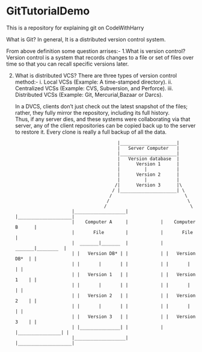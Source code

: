 # GitTutorialDemo
This is a repository for explaining git on CodeWithHarry

What is Git?
In general, It is a distributed version control system.

From above definition some question arrises:-
1.What is version control?
  Version  control  is  a  system  that  records changes  to  a  file  or  set  of  files  over  time
  so  that  you  can  recall  specific  versions  later.
  
2. What is distributed VCS?
   There are three types of version control method:-
    i. Local VCSs (Example: A time-stamped directory).
    ii. Centralized VCSs (Example: CVS, Subversion, and Perforce).
    iii. Distributed VCSs (Example: Git, Mercurial,Bazaar  or  Darcs).
    
    In a DVCS, clients  don’t  just  check  out  the  latest  snapshot  of  the  files; 
    rather, they  fully mirror  the  repository,  including  its  full  history.  
    Thus,  if  any  server  dies,  and  these  systems  were collaborating  via  that  server, 
    any  of  the  client  repositories  can  be  copied  back  up  to  the  server  to restore it.
    Every clone is really a full backup of all the data.
  
                                             |_____________________|
                                             |   Server Computer   |
                                             |_____________________|
                                             |   Version database  |
                                             |      Version 1      |
                                             |         |           |
                                             |      Version 2      |
                                             |         |           |
                                            /|      Version 3      |\
                                           / |_____________________| \
                                          /                           \
                                         /                             \
                                        /                               \
                            |___________________|            |____________________|
                            |    Computer A     |            |    Computer B      |
                            |       File        |            |       File         |
                            |  _______|_______  |            |  _______|________  |
                            | |   Version DB* | |            | |   Version DB*  | |
                            | |       |       | |            | |       |        | |
                            | |   Version 1   | |            | |   Version 1    | |
                            | |       |       | |            | |       |        | |
                            | |   Version 2   | |            | |   Version 2    | |
                            | |       |       | |            | |       |        | |
                            | |   Version 3   | |            | |   Version 3    | |
                            | |_______________| |            | |________________| |
                            |___________________|            |____________________|
                    
                                        
                                        
